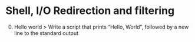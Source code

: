 # Shell, I/O Redirection and filtering
0. Hello world > Write a script that prints “Hello, World”, followed by a new line to the standard output
